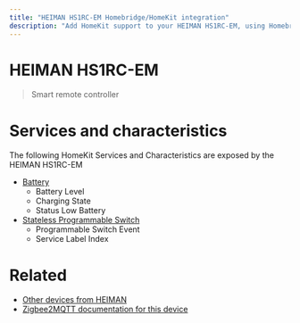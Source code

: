 ```yaml
---
title: "HEIMAN HS1RC-EM Homebridge/HomeKit integration"
description: "Add HomeKit support to your HEIMAN HS1RC-EM, using Homebridge, Zigbee2MQTT and homebridge-z2m."
---
```

<!---
This file has been GENERATED using src/docgen/docgen.ts
DO NOT EDIT THIS FILE MANUALLY!
-->
# HEIMAN HS1RC-EM
> Smart remote controller


# Services and characteristics
The following HomeKit Services and Characteristics are exposed by
the HEIMAN HS1RC-EM

* [Battery](../../battery.md)
  * Battery Level
  * Charging State
  * Status Low Battery
* [Stateless Programmable Switch](../../action.md)
  * Programmable Switch Event
  * Service Label Index


# Related
* [Other devices from HEIMAN](../index.md#heiman)
* [Zigbee2MQTT documentation for this device](https://www.zigbee2mqtt.io/devices/HS1RC-EM.html)